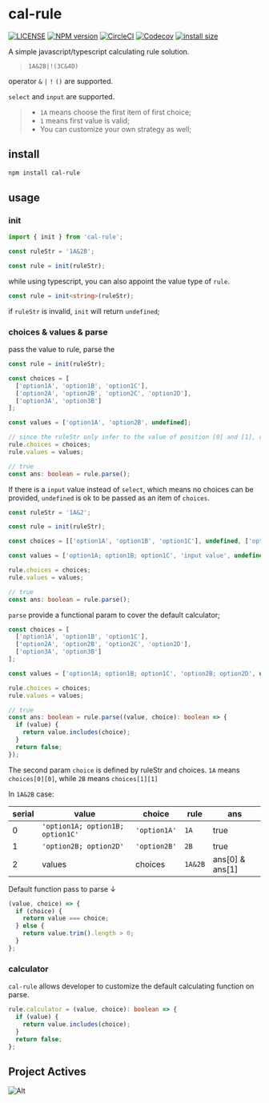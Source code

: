 # cal-rule

[![LICENSE](https://img.shields.io/npm/l/cal-rule.svg?sanitize=true)](https://github.com/darkXmo/cal-rule/blob/main/LICENSE)
[![NPM version](https://img.shields.io/npm/v/cal-rule.svg?style=flat)](https://npmjs.com/package/cal-rule)
[![CircleCI](https://circleci.com/gh/darkXmo/cal-rule.svg?style=shield)](https://circleci.com/gh/darkXmo/cal-rule)
[![Codecov](https://badgen.net/codecov/c/github/darkXmo/cal-rule)](https://app.codecov.io/gh/darkXmo/cal-rule)
[![install size](https://badgen.net/packagephobia/install/cal-rule)](https://packagephobia.now.sh/result?p=cal-rule)

A simple javascript/typescript calculating rule solution.

> `1A&2B|!(3C&4D)`

operator `&` `|` `!` `()` are supported.

`select` and `input` are supported.

> - `1A` means choose the first item of first choice;
> - `1` means first value is valid;
> - You can customize your own strategy as well;

## install

```bash
npm install cal-rule
```

## usage

### init

```javascript
import { init } from 'cal-rule';

const ruleStr = '1A&2B';

const rule = init(ruleStr);
```

while using typescript, you can also appoint the value type of `rule`.

```typescript
const rule = init<string>(ruleStr);
```

if `ruleStr` is invalid, `init` will return `undefined`;

### choices & values & parse

pass the value to rule, parse the

```typescript
const rule = init(ruleStr);

const choices = [
  ['option1A', 'option1B', 'option1C'],
  ['option2A', 'option2B', 'option2C', 'option2D'],
  ['option3A', 'option3B']
];

const values = ['option1A', 'option2B', undefined];

// since the ruleStr only infer to the value of position [0] and [1], choices[2] and values[2] will be passed but ignored.
rule.choices = choices;
rule.values = values;

// true
const ans: boolean = rule.parse();
```

If there is a `input` value instead of `select`, which means no choices can be provided, `undefined` is ok to be passed as an item of `choices`.

```typescript
const ruleStr = '1A&2';

const rule = init(ruleStr);

const choices = [['option1A', 'option1B', 'option1C'], undefined, ['option3A', 'option3B']];

const values = ['option1A; option1B; option1C', 'input value', undefined];

rule.choices = choices;
rule.values = values;

// true
const ans: boolean = rule.parse();
```

`parse` provide a functional param to cover the default calculator;

```typescript
const choices = [
  ['option1A', 'option1B', 'option1C'],
  ['option2A', 'option2B', 'option2C', 'option2D'],
  ['option3A', 'option3B']
];

const values = ['option1A; option1B; option1C', 'option2B; option2D', undefined];

rule.choices = choices;
rule.values = values;

// true
const ans: boolean = rule.parse((value, choice): boolean => {
  if (value) {
    return value.includes(choice);
  }
  return false;
});
```

The second param `choice` is defined by ruleStr and choices. `1A` means `choices[0][0]`, while `2B` means `choices[1][1]`

In `1A&2B` case:

| serial | value                            | choice       | rule    | ans             |
| ------ | -------------------------------- | ------------ | ------- | --------------- |
| 0      | `'option1A; option1B; option1C'` | `'option1A'` | `1A`    | true            |
| 1      | `'option2B; option2D'`           | `'option2B'` | `2B`    | true            |
| 2      | values                           | choices      | `1A&2B` | ans[0] & ans[1] |

Default function pass to parse ↓

```typescript
(value, choice) => {
  if (choice) {
    return value === choice;
  } else {
    return value.trim().length > 0;
  }
};
```

### calculator

`cal-rule` allows developer to customize the default calculating function on parse.

```typescript
rule.calculator = (value, choice): boolean => {
  if (value) {
    return value.includes(choice);
  }
  return false;
};
```

## Project Actives

![Alt](https://repobeats.axiom.co/api/embed/070ab5736ffbb0afce1a6c9ebe598032c60730a8.svg 'Repobeats analytics image')
